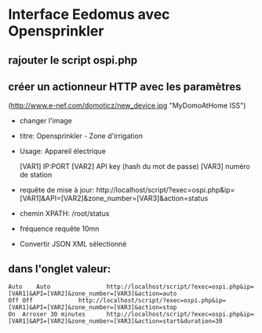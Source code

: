 # Interface Eedomus avec Opensprinkler

## rajouter le script ospi.php

## créer un actionneur HTTP avec les paramètres
(http://www.e-nef.com/domoticz/new_device.jpg "MyDomoAtHome ISS")
- changer l'image
- titre: Opensprinkler - Zone d'irrigation
- Usage: Appareil électrique

    [VAR1] IP:PORT 
    [VAR2] API key (hash du mot de passe)
    [VAR3] numéro de station

- requête de mise à jour: http://localhost/script/?exec=ospi.php&ip=[VAR1]&API=[VAR2]&zone_number=[VAR3]&action=status

- chemin XPATH: /root/status

- fréquence requête 10mn

- Convertir JSON XML sélectionné

## dans l'onglet valeur:

    Auto	Auto				http://localhost/script/?exec=ospi.php&ip=[VAR1]&API=[VAR2]&zone_number=[VAR3]&action=auto
    Off	Off				http://localhost/script/?exec=ospi.php&ip=[VAR1]&API=[VAR2]&zone_number=[VAR3]&action=stop
    On	Arroser 30 minutes		http://localhost/script/?exec=ospi.php&ip=[VAR1]&API=[VAR2]&zone_number=[VAR3]&action=start&duration=30



